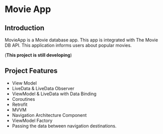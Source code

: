 Movie App
==================================


Introduction
------------

MovieApp is a Movie database app. This app is integrated with The Movie DB API. This application informs users about popular movies.

(**This project is still developing**)


Project Features
--------------

- View Model
- LiveData & LiveData Observer
- ViewModel & LiveData with Data Binding
- Coroutines
- Retrofit
- MVVM
- Navigation Architecture Component
- ViewModel Factory
- Passing the data between navigation destinations.
